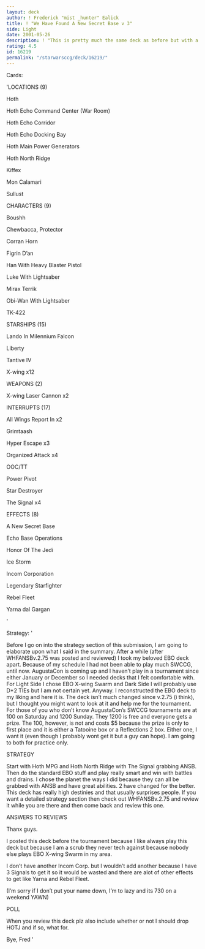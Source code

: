 ```yaml
---
layout: deck
author: ! Frederick "mist _hunter" Ealick
title: ! "We Have Found A New Secret Base v 3"
side: Light
date: 2001-05-26
description: ! "This is pretty much the same deck as before but with a couple of tweaks. The main reason that I have remade the same deck is that a tournament is upcoming and I need a deck I am familiar with."
rating: 4.5
id: 16219
permalink: "/starwarsccg/deck/16219/"
---
```

Cards: 

'LOCATIONS (9)

Hoth

Hoth Echo Command Center (War Room)

Hoth Echo Corridor

Hoth Echo Docking Bay

Hoth Main Power Generators

Hoth North Ridge

Kiffex

Mon Calamari

Sullust


CHARACTERS (9)

Boushh

Chewbacca, Protector

Corran Horn

Figrin D’an

Han With Heavy Blaster Pistol

Luke With Lightsaber

Mirax Terrik

Obi-Wan With Lightsaber

TK-422


STARSHIPS (15)

Lando In Milennium Falcon

Liberty

Tantive IV

X-wing x12


WEAPONS (2)

X-wing Laser Cannon x2


INTERRUPTS (17)

All Wings Report In x2

Grimtaash

Hyper Escape x3

Organized Attack x4

OOC/TT

Power Pivot

Star Destroyer

The Signal x4


EFFECTS (8)

A New Secret Base

Echo Base Operations

Honor Of The Jedi

Ice Storm

Incom Corporation

Legendary Starfighter

Rebel Fleet

Yarna dal Gargan

'

Strategy: '

Before I go on into the strategy section of this submission, I am going to elaborate upon what I said in the summary. After a while (after WHFANSBv.2.75 was posted and reviewed) I took my beloved EBO deck apart. Because of my schedule I had not been able to play much SWCCG, until now. AugustaCon is coming up and I haven’t play in a tournament since either January or December so I needed decks that I felt comfortable with. For Light Side I chose EBO X-wing Swarm and Dark Side I will probably use D*2 TIEs but I am not certain yet. Anyway. I reconstructed the EBO deck to my liking and here it is. The deck isn’t much changed since v.2.75 (i think), but I thought you might want to look at it and help me for the tournament. For those of you who don’t know AugustaCon’s SWCCG tournaments are at 100 on Saturday and 1200 Sunday. They 1200 is free and everyone gets a prize. The 100, however, is not and costs $5 because the prize is only to first place and it is either a Tatooine box or a Reflections 2 box. Either one, I want it (even though I probably wont get it but a guy can hope). I am going to both for practice only.


STRATEGY

Start with Hoth MPG and Hoth North Ridge with The Signal grabbing ANSB. Then do the standard EBO stuff and play really smart and win with battles and drains. I chose the planet the ways I did because they can all be grabbed with ANSB and have great abilities. 2 have changed for the better. This deck has really high destinies and that usually surprises people. If you want a detailed strategy section then check out WHFANSBv.2.75 and review it while you are there and then come back and review this one.


ANSWERS TO REVIEWS

Thanx guys.

I posted this deck before the tournament because I like always play this deck but because I am a scrub they never tech against because nobody else plays EBO X-wing Swarm in my area.

I don’t have another Incom Corp. but I wouldn’t add another because I have 3 Signals to get it so it would be wasted and there are alot of other effects to get like Yarna and Rebel Fleet.

(I’m sorry if I don’t put your name down, I’m to lazy and its 730 on a weekend YAWN)

POLL

When you review this deck plz also include whether or not I should drop HOTJ and if so, what for.


Bye, Fred  '
